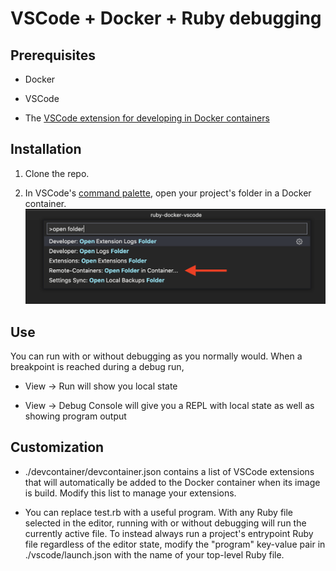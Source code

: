 # VSCode + Docker + Ruby debugging

## Prerequisites
- Docker

- VSCode

- The [VSCode extension for developing in Docker containers](https://marketplace.visualstudio.com/items?itemName=ms-vscode-remote.remote-containers)

## Installation
1. Clone the repo.

1. In VSCode's [command palette](https://code.visualstudio.com/docs/getstarted/userinterface#_command-palette), open your project's folder in a Docker container.
   ![](.reopen.png) 

## Use
You can run with or without debugging as you normally would. When a breakpoint is reached during a debug run, 
- View -> Run will show you local state

- View -> Debug Console will give you a REPL with local state as well as showing program output

## Customization
- ./devcontainer/devcontainer.json contains a list of VSCode extensions that will automatically
be added to the Docker container when its image is build. Modify this list to manage your 
extensions.

- You can replace test.rb with a useful program. With any Ruby file selected in the editor, running with or without debugging will run the currently active file. To instead always run a project's entrypoint Ruby file regardless of the editor state, modify the "program" key-value pair in ./vscode/launch.json with the name of your top-level Ruby file.
